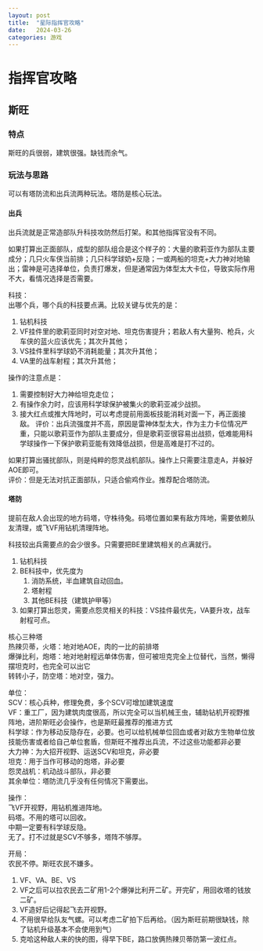 ```yaml
---
layout: post
title:  "星际指挥官攻略"
date:   2024-03-26
categories: 游戏
---
```


# 指挥官攻略
## 斯旺
### 特点
斯旺的兵很弱，建筑很强。缺钱而余气。

### 玩法与思路
可以有塔防流和出兵流两种玩法。塔防是核心玩法。

#### 出兵
出兵流就是正常造部队升科技攻防然后打架。和其他指挥官没有不同。

如果打算出正面部队，成型的部队组合是这个样子的：大量的歌莉亚作为部队主要成分；几只火车侠当前排；几只科学球奶+反隐；一或两船的坦克+大力神对地输出；雷神是可选择单位，负责打爆发，但是通常因为体型太大卡位，导致实际作用不大，看情况选择是否需要。

科技：  
出哪个兵，哪个兵的科技要点满。比较关键与优先的是：
1. 钻机科技
2. VF挂件里的歌莉亚同时对空对地、坦克伤害提升；若敌人有大量狗、枪兵，火车侠的蓝火应该优先；其次升其他；
3. VS挂件里科学球奶不消耗能量；其次升其他；
4. VA里的战车射程；其次升其他；

操作的注意点是：
1. 需要控制好大力神给坦克走位；
2. 有操作余力时，应该用科学球保护被集火的歌莉亚减少战损。
3. 接大红点或推大阵地时，可以考虑提前用面板技能消耗对面一下，再正面接敌。
评价：出兵流强度并不高，原因是雷神体型太大，作为主力卡位情况严重，只能以歌莉亚作为部队主要成分，但是歌莉亚很容易出战损，低难能用科学球操作一下保护歌莉亚能有效降低战损，但是高难是打不过的。

如果打算出骚扰部队，则是纯粹的怨灵战机部队。操作上只需要注意走A，并躲好AOE即可。  
评价：但是无法对抗正面部队，只适合偷鸡作业。推荐配合塔防流。

#### 塔防
提前在敌人会出现的地方码塔，守株待兔。码塔位置如果有敌方阵地，需要依赖队友清理，或飞VF用钻机清理阵地。

科技较出兵需要点的会少很多。只需要把BE里建筑相关的点满就行。
1. 钻机科技
2. BE科技中，优先度为
   1. 消防系统，半血建筑自动回血。
   2. 塔射程
   3. 其他BE科技（建筑护甲等）
3. 如果打算出怨灵，需要点怨灵相关的科技：VS挂件最优先，VA要升攻，战车射程可点。

核心三种塔  
热辣贝蒂，火塔：地对地AOE，肉的一比的前排塔  
爆弹比利，炮塔：地对地射程远单体伤害，但可被坦克完全上位替代，当然，懒得摆坦克时，也完全可以出它  
转转小子，防空塔：地对空，强力。  

单位：  
SCV：核心兵种，修理免费，多个SCV可增加建筑速度  
VF：重工厂，因为建筑肉度很高，所以完全可以当机械王虫，辅助钻机开视野推阵地，进阶斯旺必会操作，也是斯旺最推荐的推进方式  
科学球：作为移动反隐存在，必要。也可以给机械单位回血或者对敌方生物单位放技能伤害或者给自己单位套盾，但斯旺不推荐出兵流，不过这些功能都非必要  
大力神：为大招开视野、运送SCV和坦克，非必要  
坦克：用于当作可移动的炮塔，非必要  
怨灵战机：机动战斗部队，非必要  
其余单位：塔防流几乎没有任何情况下需要出。  

操作：  
飞VF开视野，用钻机推进阵地。  
码塔。不用的塔可以回收。  
中期一定要有科学球反隐。  
无了。打不过就是SCV不够多，塔阵不够厚。  

开局：  
农民不停。斯旺农民不嫌多。  
1. VF、VA、BE、VS
2. VF之后可以拉农民去二矿用1-2个爆弹比利开二矿。开完矿，用回收塔的钱放二矿。
3. VF造好后记得起飞去开视野。
4. 不用很早给队友气螺。可以考虑二矿拍下后再给。（因为斯旺前期很缺钱，除了钻机升级基本不会使用到气）
5. 克哈这种敌人来的快的图，得早下BE，路口放俩热辣贝蒂防第一波红点。